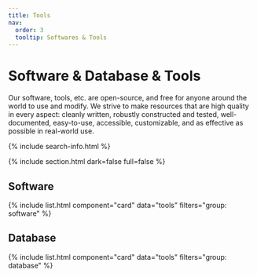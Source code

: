 ```yaml
---
title: Tools
nav:
  order: 3
  tooltip: Softwares & Tools
---
```


# <i class="fas fa-tools"></i>Software & Database & Tools

Our software, tools, etc. are open-source, and free for anyone around the world to use and modify. We strive to make resources that are high quality in every aspect: cleanly written, robustly constructed and tested, well-documented, easy-to-use, accessible, customizable, and as effective as possible in real-world use.

{% include search-info.html %}

{% include section.html dark=false full=false %}

## Software

{% include list.html component="card" data="tools" filters="group: software" %}

## Database

{% include list.html component="card" data="tools" filters="group: database" %}